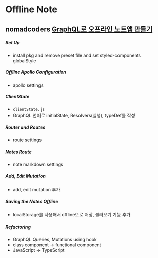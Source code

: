 # Offline Note

## nomadcoders [GraphQL로 오프라인 노트앱 만들기](https://academy.nomadcoders.co/courses/enrolled/424003)

##### Set Up

- install pkg and remove preset file and set styled-components globalStyle

##### Offline Apollo Configuration

- apollo settings

##### ClientState

- `clientState.js`
- GraphQL 언어로 initialState, Resolvers(실행), typeDef를 작성

##### Router and Routes

- route settings

##### Notes Route

- note markdown settings

##### Add, Edit Mutation

- add, edit mutation 추가

##### Saving the Notes Offline

- localStorage를 사용해서 offline으로 저장, 불러오기 기능 추가

##### Refactoring

- GraphQL Queries, Mutations using hook
- class component -> functional component
- JavaScript -> TypeScript
